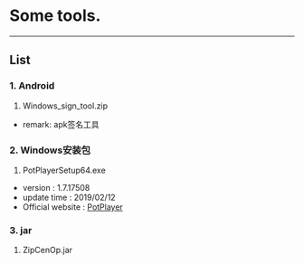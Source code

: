 # Some tools.

----

## List

### 1. Android

1. Windows_sign_tool.zip
  * remark: apk签名工具

### 2. Windows安装包

1. PotPlayerSetup64.exe
  *  version : 1.7.17508
  *  update time : 2019/02/12
  *  Official website : [PotPlayer][1]

### 3. jar
1. ZipCenOp.jar

[1]:http://potplayer.daum.net/
